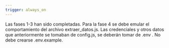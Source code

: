 ```yaml
---
trigger: always_on
---
```


Las fases 1-3 han sido completadas. Para la fase 4 se debe emular el comportamiento del archivo extraer_datos.js. Las credenciales y otros datos que anteriormente se tomaban de config.js, se deberán tomar de .env . No debe crearse .env.example. 